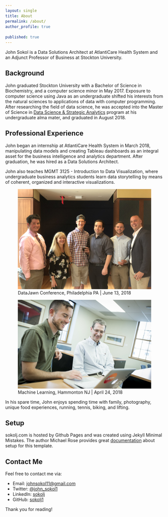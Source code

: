 ```yaml
---
layout: single
title: About
permalink: /about/
author_profile: true

published: true
---
```


John Sokol is a Data Solutions Architect at AtlantiCare Health System and an Adjunct Professor of Business at Stockton University.

## Background
John graduated Stockton University with a Bachelor of Science in Biochemistry, and a computer science minor in May 2017. Exposure to computer science using Java as an undergraduate shifted his interests from the natural sciences to applications of data with computer programming. After researching the field of data science, he was accepted into the Master of Science in [Data Science & Strategic Analytics](http://stockton.edu/datascience) program at his undergraduate alma mater, and graduated in August 2018.

## Professional Experience
John began an internship at AtlantiCare Health System in March 2018, manipulating data models and creating Tableau dashboards as an integral asset for the business intelligence and analytics department. After graduation, he was hired as a Data Solutions Architect.

John also teaches MGMT 3125 - Introduction to Data Visualization, where undergraduate business analytics students learn data storytelling by means of coherent, organized and interactive visualizations.

<figure>
  <img src="/assets/about/data_jawn.jpg" caption = "DataJawn, Philadelphia | June 13, 2018" class = "center">
  <figcaption> DataJawn Conference, Philadelphia PA | June 13, 2018
  </figcaption>
</figure>

<figure>
  <img src="/assets/about/sokol_baldwin_4_24_18.jpg" caption = "Machine Learning | April 24, 2018" class = "center">
  <figcaption> Machine Learning, Hammonton NJ | April 24, 2018
  </figcaption>
</figure>

In his spare time, John enjoys spending time with family, photography, unique food experiences, running, tennis, biking, and lifting. 

## Setup
sokolj.com is hosted by Github Pages and was created using Jekyll Minimal Mistakes. The author Michael Rose provides great [documentation](https://mmistakes.github.io/minimal-mistakes/) about setup for this template. 


## Contact Me
Feel free to contact me via: 
* Email: <a href="mailto:{{johnsokol11@gmail.com}}">johnsokol11@gmail.com</a>
* Twitter: <a href="https://twitter.com/John_Sokol1">@john_sokol1</a>
* LinkedIn: <a href="https://www.linkedin.com/in/sokolj/">sokolj</a>
* GitHub: <a href="https://github.com/sokolj1">sokolj1</a>

Thank you for reading!
